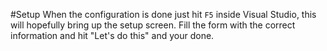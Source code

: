 ﻿#Setup
When the configuration is done just hit `F5` inside Visual Studio, this will hopefully bring up the setup screen.
Fill the form with the correct information and hit "Let's do this" and your done.
